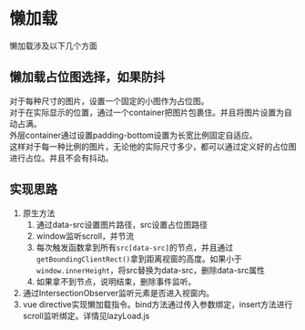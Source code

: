 # 懒加载

懒加载涉及以下几个方面

## 懒加载占位图选择，如果防抖

对于每种尺寸的图片，设置一个固定的小图作为占位图。  
对于在实际显示的位置，通过一个container把图片包裹住。并且将图片设置为自动占满。  
外层container通过设置padding-bottom设置为长宽比例固定自适应。  
这样对于每一种比例的图片，无论他的实际尺寸多少，都可以通过定义好的占位图进行占位。并且不会有抖动。

## 实现思路

1. 原生方法
   1. 通过data-src设置图片路径，src设置占位图路径
   2. window监听scroll，并节流
   3. 每次触发函数拿到所有```src[data-src]```的节点，并且通过```getBoundingClientRect()```拿到距离视窗的高度。如果小于```window.innerHeight```，将src替换为data-src，删除data-src属性
   4. 如果拿不到节点，说明结束，删除事件监听。
2. 通过IntersectionObserver监听元素是否进入视窗内。
3. vue directive实现懒加载指令。bind方法通过传入参数绑定，insert方法进行scroll监听绑定。详情见lazyLoad.js